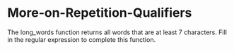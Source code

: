# More-on-Repetition-Qualifiers
The long_words function returns all words that are at least 7 characters. Fill in the regular expression to complete this function.
